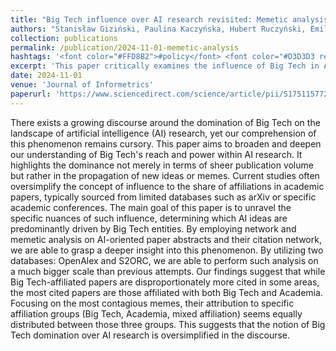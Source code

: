 ```yaml
---
title: "Big Tech influence over AI research revisited: Memetic analysis of attribution of ideas to affiliation"
authors: "Stanisław Giziński, Paulina Kaczyńska, Hubert Ruczyński, Emilia Wiśnios, Bartosz Pieliński, Przemysław Biecek, Julian Sienkiewicz"
collection: publications
permalink: /publication/2024-11-01-memetic-analysis
hashtags: '<font color="#FFD8B2">#policy</font> <font color="#D3D3D3 red">#Graph-XAI</font>'
excerpt: 'This paper critically examines the influence of Big Tech in AI research, moving beyond publication volume to analyze the spread of ideas using memetic and network analysis across large-scale datasets. The findings reveal a more nuanced landscape, showing that while Big Tech plays a significant role, the most influential AI ideas often emerge from collaborations between Big Tech and academia, challenging oversimplified narratives of dominance.'
date: 2024-11-01
venue: 'Journal of Informetrics'
paperurl: 'https://www.sciencedirect.com/science/article/pii/S1751157724000841?via%3Dihub'
---
```


There exists a growing discourse around the domination of Big Tech on the landscape of artificial intelligence (AI) research, yet our comprehension of this phenomenon remains cursory. This paper aims to broaden and deepen our understanding of Big Tech's reach and power within AI research. It highlights the dominance not merely in terms of sheer publication volume but rather in the propagation of new ideas or memes. Current studies often oversimplify the concept of influence to the share of affiliations in academic papers, typically sourced from limited databases such as arXiv or specific academic conferences.
The main goal of this paper is to unravel the specific nuances of such influence, determining which AI ideas are predominantly driven by Big Tech entities. By employing network and memetic analysis on AI-oriented paper abstracts and their citation network, we are able to grasp a deeper insight into this phenomenon. By utilizing two databases: OpenAlex and S2ORC, we are able to perform such analysis on a much bigger scale than previous attempts.
Our findings suggest that while Big Tech-affiliated papers are disproportionately more cited in some areas, the most cited papers are those affiliated with both Big Tech and Academia. Focusing on the most contagious memes, their attribution to specific affiliation groups (Big Tech, Academia, mixed affiliation) seems equally distributed between those three groups. This suggests that the notion of Big Tech domination over AI research is oversimplified in the discourse.


